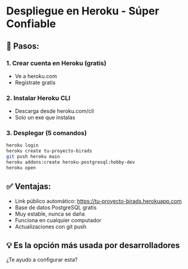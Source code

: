# Despliegue en Heroku - Súper Confiable

## 🚀 Pasos:

### 1. Crear cuenta en Heroku (gratis)
- Ve a heroku.com
- Regístrate gratis

### 2. Instalar Heroku CLI
- Descarga desde heroku.com/cli
- Solo un exe que instalas

### 3. Desplegar (5 comandos)
```bash
heroku login
heroku create tu-proyecto-birads
git push heroku main
heroku addons:create heroku-postgresql:hobby-dev
heroku open
```

## ✅ Ventajas:
- Link público automático: https://tu-proyecto-birads.herokuapp.com
- Base de datos PostgreSQL gratis
- Muy estable, nunca se daña
- Funciona en cualquier computador
- Actualizaciones con git push

## 💡 Es la opción más usada por desarrolladores

¿Te ayudo a configurar esta?